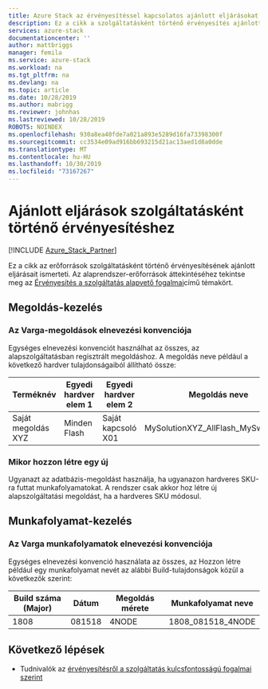 ```yaml
---
title: Azure Stack az érvényesítéssel kapcsolatos ajánlott eljárásokat. | Microsoft Docs
description: Ez a cikk a szolgáltatásként történő érvényesítés ajánlott eljárásait ismerteti.
services: azure-stack
documentationcenter: ''
author: mattbriggs
manager: femila
ms.service: azure-stack
ms.workload: na
ms.tgt_pltfrm: na
ms.devlang: na
ms.topic: article
ms.date: 10/28/2019
ms.author: mabrigg
ms.reviewer: johnhas
ms.lastreviewed: 10/28/2019
ROBOTS: NOINDEX
ms.openlocfilehash: 930a8ea40fde7a021a893e5289d16fa73398300f
ms.sourcegitcommit: cc3534e09ad916bb693215d21ac13aed1d8a0dde
ms.translationtype: MT
ms.contentlocale: hu-HU
ms.lasthandoff: 10/30/2019
ms.locfileid: "73167267"
---
```

# <a name="best-practices-for-validation-as-a-service"></a>Ajánlott eljárások szolgáltatásként történő érvényesítéshez

[!INCLUDE [Azure_Stack_Partner](./includes/azure-stack-partner-appliesto.md)]

Ez a cikk az erőforrások szolgáltatásként történő érvényesítésének ajánlott eljárásait ismerteti. Az alaprendszer-erőforrások áttekintéséhez tekintse meg az [Érvényesítés a szolgáltatás alapvető fogalmai](azure-stack-vaas-key-concepts.md)című témakört.

## <a name="solution-management"></a>Megoldás-kezelés

### <a name="naming-convention-for-vaas-solutions"></a>Az Varga-megoldások elnevezési konvenciója

Egységes elnevezési konvenciót használhat az összes, az alapszolgáltatásban regisztrált megoldáshoz. A megoldás neve például a következő hardver tulajdonságaiból állítható össze:

|Terméknév | Egyedi hardver elem 1 | Egyedi hardver elem 2 | Megoldás neve
|---|---|---|---|
Saját megoldás XYZ |  Minden Flash | Saját kapcsoló X01 | MySolutionXYZ_AllFlash_MySwitchX01

### <a name="when-to-create-a-new-vaas-solution"></a>Mikor hozzon létre egy új

Ugyanazt az adatbázis-megoldást használja, ha ugyanazon hardveres SKU-ra futtat munkafolyamatokat. A rendszer csak akkor hoz létre új alapszolgáltatási megoldást, ha a hardveres SKU módosul.

## <a name="workflow-management"></a>Munkafolyamat-kezelés

### <a name="naming-convention-for-vaas-workflows"></a>Az Varga munkafolyamatok elnevezési konvenciója

Egységes elnevezési konvenció használata az összes, az Hozzon létre például egy munkafolyamat nevét az alábbi Build-tulajdonságok közül a következők szerint:

|Build száma (Major) | Dátum | Megoldás mérete | Munkafolyamat neve
|---|---|---| ---|
1808 | 081518 | 4NODE | 1808_081518_4NODE

## <a name="next-steps"></a>Következő lépések

- Tudnivalók az [érvényesítésről a szolgáltatás kulcsfontosságú fogalmai szerint](azure-stack-vaas-key-concepts.md)
